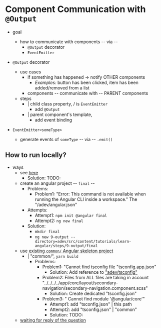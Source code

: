 # Component Communication with `@Output`

* goal
  * how to communicate with components -- via --
    * `@Output` decorator
    * `EventEmitter`  

* `@Output` decorator
  * use cases
    * if something has happened -> notify OTHER components
      * _Examples:_ button has been clicked, item has been added/removed from a list
    * components -- communicate with -- PARENT components
  * steps
    * | child class property, / is `EventEmitter` 
      * add `@Output`
    * | parent component's template,
      * add event binding

* `EventEmitter<someType>`
  * generate events of `someType` -- via -- `.emit()`

## How to run locally?

* ways
  * see [here](/adev/README.md#how-to-generate-a-specific-example-project-locally)
    * Solution: TODO:
  * create an angular project -- `final` --
    * Problems:
      * Problem1: "Error: This command is not available when running the Angular CLI inside a workspace." The "/adev/angular.json"
    * Attempts:
      * Attempt1: `npm init @angular final`
      * Attempt2: `ng new final`
    * Solution: 
      * `mkdir final`
      * `ng new 9-output --directory=adev/src/content/tutorials/learn-angular/steps/9-output/final`
  * use [existing `common/` Angular skeleton project](../../common)
    * | "common/", `yarn build`
      * Problems:
        * Problem1: "Cannot find tsconfig file "tsconfig.app.json"
          * Solution: Add reference to ["adev/tsconfig"](/adev/tsconfig.app.json)
        * Problem2: Files from ALL files are taking in account "../../../../app/core/layout/secondary-navigation/secondary-navigation.component.scss"
          * Solution: Create dedicated "tsconfig.json"
        * Problem3: " Cannot find module '@angular/core'"
          * Attempt1: add "tsconfig.json" | this path
          * Attempt2: add "tsconfig.json" | "common"
          * Solution: TODO:
  * [waiting for reply of the question](https://discord.com/channels/748677963142135818/762717176142495814/1330602931694866483)

